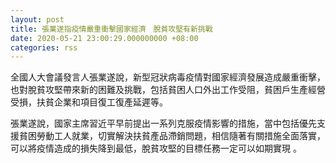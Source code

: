 ```yaml
---
layout: post
title: 張業遂指疫情嚴重衝擊國家經濟　脫貧攻堅有新挑戰
date: 2020-05-21 23:00:29.000000000 +08:00
categories: rss
---
```


全國人大會議發言人張業遂說，新型冠狀病毒疫情對國家經濟發展造成嚴重衝擊，也對脫貧攻堅帶來新的困難及挑戰，包括貧困人口外出工作受阻，貧困戶生產經營受損，扶貧企業和項目復工復產延遲等。

張業遂說，國家主席習近平早前提出一系列克服疫情影響的措施，當中包括優先支援貧困勞動工人就業，切實解決扶貧產品滯銷問題，相信隨著有關措施全面落實，可以將疫情造成的損失降到最低，脫貧攻堅的目標任務一定可以如期實現 。
